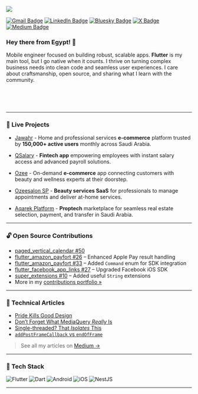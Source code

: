 <img align="left" src="https://raw.githubusercontent.com/orhun/orhun/refs/heads/master/assets/ratatui-spin-dark.gif#gh-dark-mode-only">
<br>


<p align="center">

  [![Gmail Badge](https://img.shields.io/badge/-ahmeddhus@gmail.com-c14438?style=flat-square&logo=Gmail&logoColor=white&link=mailto:ahmeddhus@gmail.com)](mailto:ahmeddhus@gmail.com)
[![LinkedIn Badge](https://img.shields.io/badge/-ahmeddhus-blue?style=flat-square&logo=Linkedin&logoColor=white&link=https://www.linkedin.com/in/ahmeddhus/)](https://www.linkedin.com/in/ahmeddhus/)
[![Bluesky Badge](https://img.shields.io/badge/-ahmeddhus-1DA1F2?style=flat-square&logo=bluesky&logoColor=white&link=https://bsky.app/profile/ahmeddhus.bsky.social)](https://bsky.app/profile/ahmeddhus.bsky.social)
[![X Badge](https://img.shields.io/badge/-ahmeddhus-000000?style=flat-square&logo=x&logoColor=white&link=https://x.com/ahmeddhus)](https://x.com/ahmeddhus)
[![Medium Badge](https://img.shields.io/badge/-@ahmeddhus-03a57a?style=flat-square&labelColor=000000&logo=Medium&link=https://medium.com/@ahmeddhus/)](https://medium.com/@ahmeddhus/)

</p>


### Hey there from Egypt! 👋



Mobile engineer focused on building robust, scalable apps. **Flutter** is my main tool, but I go native when it counts. I thrive on turning complex business needs into clean code and seamless user experiences.
I care about craftsmanship, open source, and sharing what I learn with the community.

<br>

<br>
<br>


---

### 🚀 Live Projects

- [Jawahr](https://apps.apple.com/sa/app/jawahr-domestic-workforce/id1518043064) - Home and professional services **e-commerce** platform trusted by **150,000+ active users** monthly across Saudi Arabia.

- [QSalary](https://apps.apple.com/sa/app/qsalary/id1580559019) - **Fintech app** empowering employees with instant salary access and advanced payroll solutions.

- [Ozee](https://apps.apple.com/sa/app/ozee/id6453475297) - On-demand **e-commerce** app connecting customers with beauty and wellness experts at their doorstep.

- [Ozeesalon SP](https://apps.apple.com/sa/app/ozeesalon-sp/id6448941881) - **Beauty services SaaS** for professionals to manage appointments and deliver at-home services.

- [Aqarek Platform](https://apps.apple.com/us/app/aqarek-platform/id1598882735) - **Proptech** marketplace for seamless real estate selection, payment, and transfer in Saudi Arabia.

---

### 🔓 Open Source Contributions

- [paged_vertical_calendar #50](https://github.com/casvanluijtelaar/paged_vertical_calendar/pull/50)
- [flutter_amazon_payfort #26](https://github.com/vvvirani/flutter_amazon_payfort/pull/26) – Enhanced Apple Pay result handling
- [flutter_amazon_payfort #33](https://github.com/vvvirani/flutter_amazon_payfort/pull/33) – Added `Command` enum for SDK integration
- [flutter_facebook_app_links #27](https://github.com/Mapk26/flutter_facebook_app_links/pull/27) – Upgraded Facebook iOS SDK
- [super_extensions #10](https://github.com/AbhishekDoshi26/super_extensions/pull/10) – Added useful `String` extensions
- More in my [contributions portfolio »](https://github.com/ahmeddhus/open-source-contributions)

---

### 📝 Technical Articles

- [Pride Kills Good Design](https://medium.com/@ahmeddhus/pride-kills-good-design-63a8f0e085e4)
- [Don’t Forget What MediaQuery *Really* Is](https://medium.com/@ahmeddhus/dont-forget-what-mdeiaquery-really-is-3f2a1ca0e024)
- [Single-threaded? That *Isolates* This](https://medium.com/@ahmeddhus/single-threaded-that-isolates-this-43971c7ecf24)
- [`addPostFrameCallback` vs `endOfFrame`](https://medium.com/@ahmeddhus/addpostframecallback-vs-endofframe-then-in-widgetsbinding-with-rendering-a8ed5d527669)  
> See all my articles on [Medium →](https://medium.com/@ahmeddhus)

---

### 🧰 Tech Stack

![Flutter](https://img.shields.io/badge/Flutter-02569B?style=for-the-badge&logo=flutter&logoColor=white)
![Dart](https://img.shields.io/badge/Dart-0175C2?style=for-the-badge&logo=dart&logoColor=white)
![Android](https://img.shields.io/badge/Android-3DDC84?style=for-the-badge&logo=android&logoColor=white)
![iOS](https://img.shields.io/badge/iOS-000000?style=for-the-badge&logo=apple&logoColor=white)
![NestJS](https://img.shields.io/badge/NestJS-%23E0234E.svg?style=for-the-badge&logo=nestjs&logoColor=white)

---

